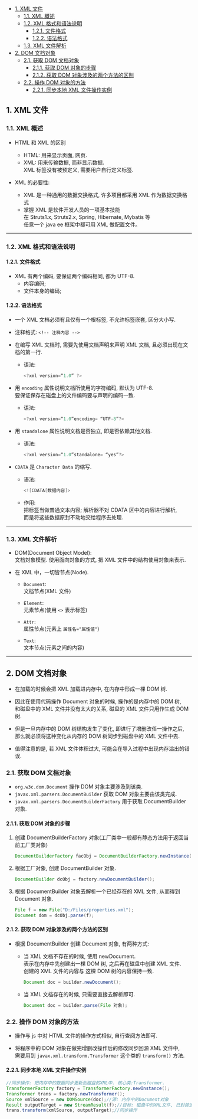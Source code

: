 <!-- TOC -->

- [1. XML 文件](#1-xml-文件)
  - [1.1. XML 概述](#11-xml-概述)
  - [1.2. XML 格式和语法说明](#12-xml-格式和语法说明)
    - [1.2.1. 文件格式](#121-文件格式)
    - [1.2.2. 语法格式](#122-语法格式)
  - [1.3. XML 文件解析](#13-xml-文件解析)
- [2. DOM 文档对象](#2-dom-文档对象)
  - [2.1. 获取 DOM 文档对象](#21-获取-dom-文档对象)
    - [2.1.1. 获取 DOM 对象的步骤](#211-获取-dom-对象的步骤)
    - [2.1.2. 获取 DOM 对象涉及的两个方法的区别](#212-获取-dom-对象涉及的两个方法的区别)
  - [2.2. 操作 DOM 对象的方法](#22-操作-dom-对象的方法)
    - [2.2.1. 同步本地 XML 文件操作实例](#221-同步本地-xml-文件操作实例)

<!-- /TOC -->

## 1. XML 文件

### 1.1. XML 概述
- HTML 和 XML 的区别
  - HTML: 用来显示页面, 网页.
  - XML: 用来传输数据, 而非显示数据.   
    XML 标签没有被预定义, 需要用户自行定义标签. 

- XML 的必要性:
  - XML 是一种通用的数据交换格式, 许多项目都采用 XML 作为数据交换格式
  - 掌握 XML 是软件开发人员的一项基本技能  
    在 Struts1.x, Struts2.x, Spring, Hibernate, Mybatis 等  
    任意一个 java ee 框架中都可用 XML 做配置文件。


****

### 1.2. XML 格式和语法说明

#### 1.2.1. 文件格式
- XML 有两个编码, 要保证两个编码相同, 都为 UTF-8.
  - 内容编码;
  - 文件本身的编码;


#### 1.2.2. 语法格式
- 一个 XML 文档必须有且仅有一个根标签, 不允许标签嵌套, 区分大小写.  

- 注释格式: `<!-- 注释内容 -->`

- 在编写 XML 文档时, 需要先使用文档声明来声明 XML 文档, 且必须出现在文档的第一行.  
  - 语法:  
    ```java
    <?xml version=“1.0” ?>
    ```

- 用 `encoding` 属性说明文档所使用的字符编码, 默认为 UTF-8.  
  要保证保存在磁盘上的文件编码要与声明的编码一致.  
  - 语法:  
    ```java
    <?xml version=“1.0”encoding= “UTF-8”?>
    ```

- 用 `standalone` 属性说明文档是否独立, 即是否依赖其他文档.  
  - 语法:  
    ```java
    <?xml version=“1.0”standalone= “yes”?>
    ```

- `CDATA` 是 `Character Data` 的缩写.
  - 语法:  
    ```java 
    <![CDATA[数据内容]>
    ```
  
  - 作用:  
    把标签当做普通文本内容; 解析器不对 CDATA 区中的内容进行解析,  
    而是将这些数据原封不动地交给程序去处理.

****

### 1.3. XML 文件解析
- DOM(Document Object Model):  
  文档対象模型. 使用面向対象的方式, 把 XML 文件中的结构使用対象来表示.

- 在 XML 中，一切皆节点(Node).
  - `Document`:  
    文档节点(XML 文件)
  
  - `Element`:  
    元素节点(使用 `<>` 表示标签)
  
  - `Attr`:  
    属性节点(元素上 `属性名="属性値"`)
  
  - `Text`:  
    文本节点(元素之间的内容)

****

## 2. DOM 文档对象
- 在加载的时候会把 XML 加载进内存中, 在内存中形成一棵 DOM 树.

- 因此在使用代码操作 Document 对象的时候, 操作的是内存中的 DOM 树,  
  和磁盘中的 XML 文件并没有太大的关系, 磁盘的 XML 文件只用作生成 DOM 树.

- 但是一旦内存中的 DOM 树结构发生了变化, 即进行了增删改任一操作之后,  
  那么就必须将这种变化从内存的 DOM 树同步到磁盘中的 XML 文件中去.

- 值得注意的是, 若 XML 文件体积过大, 可能会在导入过程中出现内存溢出的错误.

### 2.1. 获取 DOM 文档对象

- `org.w3c.dom.Document` 操作 DOM 对象主要涉及到该类.
- `javax.xml.parsers.DocumentBuilder` 获取 DOM 对象主要由该类完成.
- `javax.xml.parsers.DocumentBuilderFactory` 用于获取 DocumentBuilder 对象.

#### 2.1.1. 获取 DOM 对象的步骤
1) 创建 DocumentBuilderFactory 对象(工厂类中一般都有静态方法用于返回当前工厂类对象)  
    ```java
    DocumentBuilderFactory facObj = DocumentBuilderFactory.newInstance();
    ```

2) 根据工厂对象, 创建 DocumentBuilder 对象.  
    ```java
    DocumentBuilder dcObj = factory.newDocumentBuilder();  
    ```

3) 根据 DocumentBuilder 对象去解析一个已经存在的 XML 文件, 从而得到 Document 对象.
    ```java
    File f = new File("D:/Files/properties.xml");
    Document dom = dcObj.parse(f);
    ```

#### 2.1.2. 获取 DOM 对象涉及的两个方法的区别
- 根据 DocumentBuilder 创建 Document 对象, 有两种方式:  

  - 当 XML 文档不存在的时候, 使用 newDocument.  
    表示在内存中先创建出一棵 DOM 树, 之后再在磁盘中创建 XML 文件.  
    创建的 XML 文件的内容与 这棵 DOM 树的内容保持一致.
      ```java
      Document doc = builder.newDocument();
      ```
  - 当 XML 文档存在的时候, 只需要直接去解析即可.  
      ```java
      Document doc = builder.parse(File 对象);
      ```

### 2.2. 操作 DOM 对象的方法
- 操作与 js 中对 HTML 文件的操作方式相似, 自行查阅方法即可.

- 将程序中的 DOM 对象在做完增删改操作后的修改同步回源 XML 文件中,  
  需要用到 `javax.xml.transform.Transformer` 这个类的 `transform()` 方法.

#### 2.2.1. 同步本地 XML 文件操作实例
```java
//同步操作: 把内存中的数据同步更新到磁盘的XML中. 核心类:Transformer.
TransformerFactory factory = TransformerFactory.newInstance();
Transformer trans = factory.newTransformer();
Source xmlSource = new DOMSource(doc);//源: 内存中的Document对象
Result outputTarget = new StreamResult(f);//目标: 磁盘中的XML文件, 已封装进 File 对象中
trans.transform(xmlSource, outputTarget);//同步操作
```